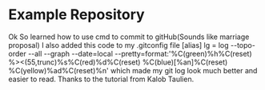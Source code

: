 # Example Repository
Ok So learned how to use cmd to commit to gitHub(Sounds like marriage proposal)
I also added this code to my .gitconfig file 
[alias]
    lg = log --topo-order --all --graph --date=local --pretty=format:'%C(green)%h%C(reset) %><(55,trunc)%s%C(red)%d%C(reset) %C(blue)[%an]%C(reset) %C(yellow)%ad%C(reset)%n'
    which made my git log look much better and easier to read. Thanks to the tutorial from Kalob Taulien.
